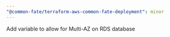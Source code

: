 ```yaml
---
"@common-fate/terraform-aws-common-fate-deployment": minor
---
```


Add variable to allow for Multi-AZ on RDS database

